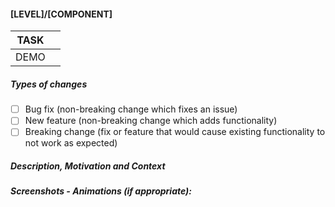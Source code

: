 #### [LEVEL]/[COMPONENT]
| TASK | <!--- [jira TASK ID](jiraURL) -->             |
| ---- | --------------------------------------------- |
| DEMO | <!--- [[LEVEL]/[COMPONENT]](zeit now URL) --> |

##### Types of changes
<!--- What types of changes does your code introduce? Put an `x` in all the boxes that apply: -->

- [ ] Bug fix (non-breaking change which fixes an issue)
- [ ] New feature (non-breaking change which adds functionality)
- [ ] Breaking change (fix or feature that would cause existing functionality to not work as expected)

##### Description, Motivation and Context
<!--- Describe your changes in detail -->
<!--- Why is this change required? What problem does it solve? -->
<!--- If it is solving an issue... How can it be reproduced in order to compare between both behaviors? -->

##### Screenshots - Animations (if appropriate):
